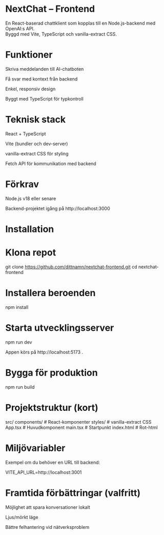 # NextChat – Frontend

En React-baserad chattklient som kopplas till en Node.js-backend med OpenAI:s API.  
Byggd med Vite, TypeScript och vanilla-extract CSS.

# Funktioner

Skriva meddelanden till AI-chatboten

Få svar med kontext från backend

Enkel, responsiv design

Byggt med TypeScript för typkontroll

# Teknisk stack

React + TypeScript

Vite (bundler och dev-server)

vanilla-extract CSS för styling

Fetch API för kommunikation med backend

# Förkrav

Node.js
v18 eller senare

Backend-projektet igång på http://localhost:3000

# Installation

# Klona repot

git clone https://github.com/dittnamn/nextchat-frontend.git
cd nextchat-frontend

# Installera beroenden

npm install

# Starta utvecklingsserver
   npm run dev

Appen körs på http://localhost:5173
.

# Bygga för produktion
   npm run build

# Projektstruktur (kort)
   src/
   components/ # React-komponenter
   styles/ # vanilla-extract CSS
   App.tsx # Huvudkomponent
   main.tsx # Startpunkt
   index.html # Rot-html

# Miljövariabler 

Exempel om du behöver en URL till backend:

VITE_API_URL=http://localhost:3001

# Framtida förbättringar (valfritt)

Möjlighet att spara konversationer lokalt

Ljus/mörkt läge

Bättre felhantering vid nätverksproblem
